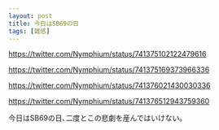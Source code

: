 ```yaml
---
layout: post
title: 今日はSB69の日
tags: [雑感]
---
```


https://twitter.com/Nymphium/status/741375102122479616

https://twitter.com/Nymphium/status/741375169373966336

https://twitter.com/Nymphium/status/741376021430030336

https://twitter.com/Nymphium/status/741376512943759360

今日はSB69の日､二度とこの悲劇を産んではいけない｡
